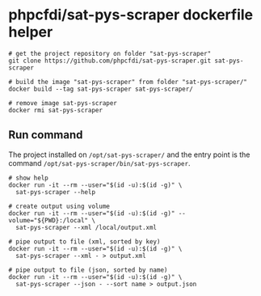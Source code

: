 # phpcfdi/sat-pys-scraper dockerfile helper

```shell script
# get the project repository on folder "sat-pys-scraper"
git clone https://github.com/phpcfdi/sat-pys-scraper.git sat-pys-scraper

# build the image "sat-pys-scraper" from folder "sat-pys-scraper/"
docker build --tag sat-pys-scraper sat-pys-scraper/

# remove image sat-pys-scraper
docker rmi sat-pys-scraper
```

## Run command

The project installed on `/opt/sat-pys-scraper/` and the entry point is the command
`/opt/sat-pys-scraper/bin/sat-pys-scraper`.

```shell
# show help
docker run -it --rm --user="$(id -u):$(id -g)" \
  sat-pys-scraper --help

# create output using volume
docker run -it --rm --user="$(id -u):$(id -g)" --volume="${PWD}:/local" \
  sat-pys-scraper --xml /local/output.xml

# pipe output to file (xml, sorted by key)
docker run -it --rm --user="$(id -u):$(id -g)" \
  sat-pys-scraper --xml - > output.xml

# pipe output to file (json, sorted by name)
docker run -it --rm --user="$(id -u):$(id -g)" \
  sat-pys-scraper --json - --sort name > output.json
```
